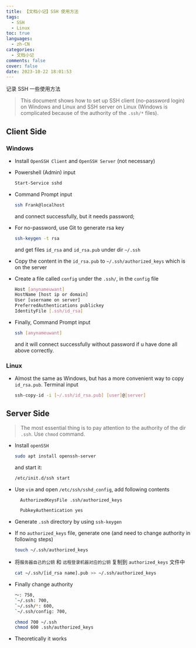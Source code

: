 ```yaml
---
title: 【文档小记】SSH 使用方法
tags:
  - SSH
  - Linux
toc: true
languages:
  - zh-CN
categories:
  - 文档小记
comments: false
cover: false
date: 2023-10-22 18:01:53
---
```


记录 SSH 一些使用方法

<!-- more -->

> This document shows how to set up SSH client (no-password login) on Windows and Linux and SSH server on Linux (Windows is complicated because of the authority of the `.ssh/*` files).  

## Client Side

### Windows

* Install `OpenSSH Client` and `OpenSSH Server` (not necessary)  

* Powershell (Admin) input   
  ```bash
  Start-Service sshd
  ```

* Command Prompt input   
  ```bash
  ssh Frank@localhost
  ```
  and connect successfully, but it needs password;

* For no-password, use Git to generate rsa key  
  ```bash
  ssh-keygen -t rsa
  ```
  and get files `id_rsa` and `id_rsa.pub` under dir `~/.ssh`

* Copy the content in the `id_rsa.pub` to  `~/.ssh/authorized_keys` which is on the server

* Create a file called `config` under the `.ssh/`, in the `config` file  
  ```bash
  Host [anynameuwant]
  HostName [host ip or domain]
  User [username on server]
  PreferredAuthentications publickey
  IdentityFile [.ssh/id_rsa]
  ```

* Finally, Command Prompt input  
  ```bash
  ssh [anynameuwant]
  ```
  and it will connect successfully without password if u have done all above correctly.  


### Linux
* Almost the same as Windows, but has a more convenient way to copy `id_rsa.pub`. Terminal input  
  ```bash
  ssh-copy-id -i [~/.ssh/id_rsa.pub] [user]@[server]
  ```


## Server Side
> The most essential thing is to pay attention to the authority of the dir `.ssh`. Use `chmod` command.

* Install `openSSH`  
  ```bash
  sudo apt install openssh-server
  ```
  and start it:  
  ```bash
  /etc/init.d/ssh start
  ```

* Use `vim` and open `/etc/ssh/sshd_config`, add following contents
  ```bash
    AuthorizedKeysFile .ssh/authorized_keys 
  
    PubkeyAuthentication yes
  ```

* Generate `.ssh` directory by using `ssh-keygen`

* If no `authorized_keys` file, generate one (and need to change authority in following steps)  
  ```bash
  touch ~/.ssh/authorized_keys
  ```

* 将`服务器自己的公钥` 和 `远程登录机器对应的公钥` 复制到 `authorized_keys` 文件中  
  ```bash
  cat ~/.ssh/[id_rsa name].pub >> ~/.ssh/authorized_keys
  ```

* Finally change authority  
  ```bash
  ～: 750,  
  `~/.ssh: 700,  
  `~/.ssh/*: 600,  
  `~/.ssh/config: 700,
  
  chmod 700 ~/.ssh
  chmod 600 .ssh/authorized_keys
  ```

* Theoretically it works